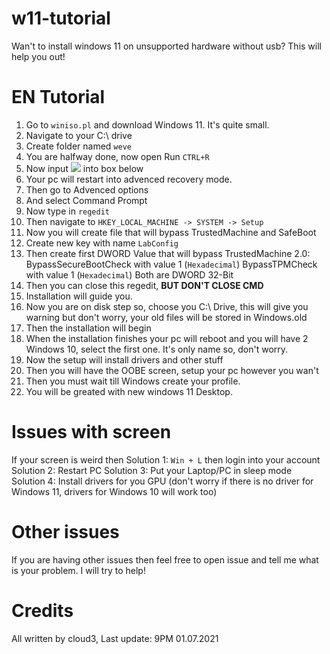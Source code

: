 # w11-tutorial
Wan't to install windows 11 on unsupported hardware without usb? This will help you out!

# EN Tutorial
1. Go to ``winiso.pl`` and download Windows 11. It's quite small.
2. Navigate to your C:\ drive
3. Create folder named ``weve``
4. You are halfway done, now open Run ``CTRL+R``
5. Now input <img src="https://cdn.upload.systems/uploads/95qrsMQW.png"> into box below
6. Your pc will restart into advenced recovery mode.
7. Then go to Advenced options
8. And select Command Prompt
9. Now type in ``regedit``
10. Then navigate to ``HKEY_LOCAL_MACHINE -> SYSTEM -> Setup``
11. Now you will create file that will bypass TrustedMachine and SafeBoot
12. Create new key with name ``LabConfig``
13. Then create first DWORD Value that will bypass TrustedMachine 2.0: 
   BypassSecureBootCheck with value 1 (``Hexadecimal``)
   BypassTPMCheck with value 1 (``Hexadecimal``)
   Both are DWORD 32-Bit
14. Then you can close this regedit, **BUT DON'T CLOSE CMD**
15. Installation will guide you.
16. Now you are on disk step so, choose you C:\ Drive, this will give you warning but don't worry, your old files will be stored in Windows.old
17. Then the installation will begin
18. When the installation finishes your pc will reboot and you will have 2 Windows 10, select the first one. It's only name so, don't worry.
19. Now the setup will install drivers and other stuff
20. Then you will have the OOBE screen, setup your pc however you wan't
21. Then you must wait till Windows create your profile.
22. You will be greated with new windows 11 Desktop.

# Issues with screen
If your screen is weird then
  Solution 1: ``Win + L`` then login into your account
  Solution 2: Restart PC
  Solution 3: Put your Laptop/PC in sleep mode
  Solution 4: Install drivers for you GPU (don't worry if there is no driver for Windows 11, drivers for Windows 10 will work too)

# Other issues
If you are having other issues then feel free to open issue and tell me what is your problem. I will try to help!

# Credits
All written by cloud3,
Last update: 9PM 01.07.2021
